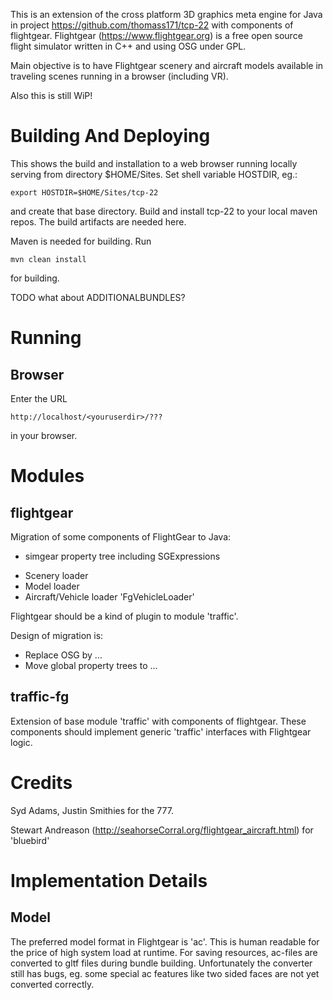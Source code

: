 
This is an extension of the cross platform 3D graphics meta engine for Java in project
https://github.com/thomass171/tcp-22 with components of flightgear. Flightgear (https://www.flightgear.org) is a free
open source flight simulator written in C++ and using OSG under GPL.

Main objective is to have Flightgear scenery and aircraft models 
available in traveling scenes running in a browser (including VR).

Also this is still WiP!

# Building And Deploying

This shows the build and installation to a web browser running locally serving from
directory $HOME/Sites. Set shell variable HOSTDIR, eg.:

```
export HOSTDIR=$HOME/Sites/tcp-22
```
and create that base directory. Build and install tcp-22 to your local maven repos. The build
artifacts are needed here. 

Maven is needed for building. Run

```
mvn clean install
```

for building.

TODO what about ADDITIONALBUNDLES?

# Running
## Browser
Enter the URL
```
http://localhost/<youruserdir>/???
```
in your browser.

# Modules 
## flightgear
Migration of some components of FlightGear to Java:

  + simgear property tree including SGExpressions
  * Scenery loader
  * Model loader
  * Aircraft/Vehicle loader 'FgVehicleLoader'

Flightgear should be a kind of plugin to module 'traffic'.

Design of migration is:
  * Replace OSG by ...
  * Move global property trees to ...


## traffic-fg
Extension of base module 'traffic' with components of flightgear. These components
should implement generic 'traffic' interfaces with Flightgear logic.

# Credits

Syd Adams, Justin Smithies for the 777.

Stewart Andreason (http://seahorseCorral.org/flightgear_aircraft.html) for 'bluebird'

# Implementation Details

## Model
The preferred model format in Flightgear is 'ac'. This is human readable for the
price of high system load at runtime. For saving resources, ac-files are converted
to gltf files during bundle building. Unfortunately the converter still has bugs,
eg. some special ac features like two sided faces are not yet converted
correctly.